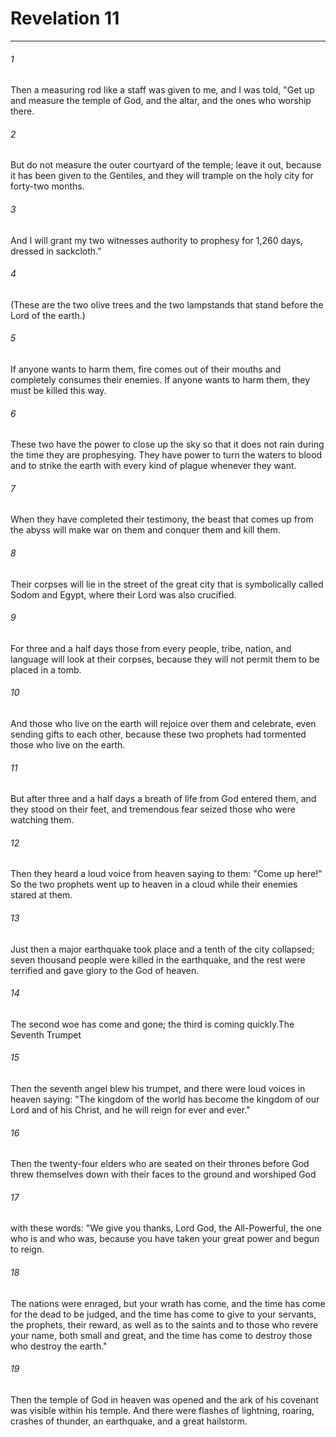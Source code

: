 # Revelation 11
***



###### 1 
Then a measuring rod like a staff was given to me, and I was told, "Get up and measure the temple of God, and the altar, and the ones who worship there. 

###### 2 
But do not measure the outer courtyard of the temple; leave it out, because it has been given to the Gentiles, and they will trample on the holy city for forty-two months. 

###### 3 
And I will grant my two witnesses authority to prophesy for 1,260 days, dressed in sackcloth." 

###### 4 
(These are the two olive trees and the two lampstands that stand before the Lord of the earth.) 

###### 5 
If anyone wants to harm them, fire comes out of their mouths and completely consumes their enemies. If anyone wants to harm them, they must be killed this way. 

###### 6 
These two have the power to close up the sky so that it does not rain during the time they are prophesying. They have power to turn the waters to blood and to strike the earth with every kind of plague whenever they want. 

###### 7 
When they have completed their testimony, the beast that comes up from the abyss will make war on them and conquer them and kill them. 

###### 8 
Their corpses will lie in the street of the great city that is symbolically called Sodom and Egypt, where their Lord was also crucified. 

###### 9 
For three and a half days those from every people, tribe, nation, and language will look at their corpses, because they will not permit them to be placed in a tomb. 

###### 10 
And those who live on the earth will rejoice over them and celebrate, even sending gifts to each other, because these two prophets had tormented those who live on the earth. 

###### 11 
But after three and a half days a breath of life from God entered them, and they stood on their feet, and tremendous fear seized those who were watching them. 

###### 12 
Then they heard a loud voice from heaven saying to them: "Come up here!" So the two prophets went up to heaven in a cloud while their enemies stared at them. 

###### 13 
Just then a major earthquake took place and a tenth of the city collapsed; seven thousand people were killed in the earthquake, and the rest were terrified and gave glory to the God of heaven. 

###### 14 
The second woe has come and gone; the third is coming quickly.The Seventh Trumpet 

###### 15 
Then the seventh angel blew his trumpet, and there were loud voices in heaven saying: "The kingdom of the world has become the kingdom of our Lord and of his Christ, and he will reign for ever and ever." 

###### 16 
Then the twenty-four elders who are seated on their thrones before God threw themselves down with their faces to the ground and worshiped God 

###### 17 
with these words: "We give you thanks, Lord God, the All-Powerful, the one who is and who was, because you have taken your great power and begun to reign. 

###### 18 
The nations were enraged, but your wrath has come, and the time has come for the dead to be judged, and the time has come to give to your servants, the prophets, their reward, as well as to the saints and to those who revere your name, both small and great, and the time has come to destroy those who destroy the earth." 

###### 19 
Then the temple of God in heaven was opened and the ark of his covenant was visible within his temple. And there were flashes of lightning, roaring, crashes of thunder, an earthquake, and a great hailstorm.

